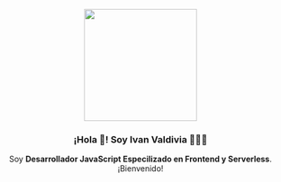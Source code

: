 <p align="center" width="300">
   <img align="center" width="200" src="![IMG_20220202_110015](https://github.com/ivanVal2820/ivanVal2820/assets/87334816/2f42ac04-d21f-44b4-83d6-455ab77878cd)" />
   <h3 align="center">¡Hola 👋! Soy Ivan Valdivia 👨🏻‍💻</h3>
</p>

<p align="center">Soy <strong>Desarrollador JavaScript Especilizado en Frontend y Serverless</strong>.<br />¡Bienvenido!</p>

